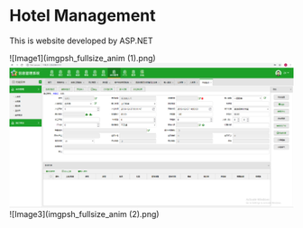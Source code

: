 # Hotel Management 

This is website developed by ASP.NET

![Image1](imgpsh_fullsize_anim (1).png)
![Image2](imgpsh_fullsize_anim.png)
![Image3](imgpsh_fullsize_anim (2).png)
